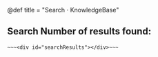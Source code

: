 @def title = "Search ⋅ KnowledgeBase"

## Search Number of results found:

~~~<span id="resultCount"></span>~~~
~~~<div id="searchResults"></div>~~~
